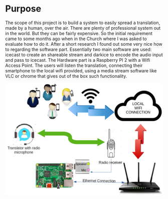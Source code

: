 Purpose
===

The scope of this project is to build a system to easily spread a translation, made by a human, over the air. There are plenty of professional system out in the world. But they can be fairly expensive. So the initial requirement came to some months ago when in the Church where I was asked to evaluate how to do it. After a short research I found out some very nice how to regarding the software part. Essentially two main software are used: icecast to create an shareable stream and darkice to encode the audio input and pass to icecast. The Hardware part is a Raspberry PI 2 with a Wifi Access Point. The users will listen the translation, connecting their smartphone to the local wifi provided, using a media stream software like VLC or chrome that gives out of the box such functionality. 

![Functional Diagram](Docs/Functional_diagram.png)

